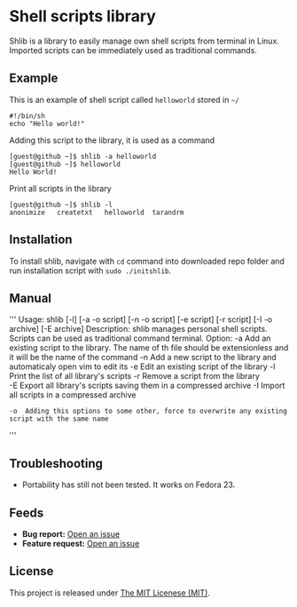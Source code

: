 # Shell scripts library
Shlib is a library to easily manage own shell scripts from terminal in Linux. Imported scripts can be immediately used as traditional commands.

## Example
This is an example of shell script called `helloworld` stored in `~/`
```Shell
#!/bin/sh
echo "Hello world!"
```
Adding this script to the library, it is used as a command
```ShellSession
[guest@github ~]$ shlib -a helloworld
[guest@github ~]$ helloworld
Hello World!
```
Print all scripts in the library
```ShellSession
[guest@github ~]$ shlib -l
anonimize	createtxt	helloworld	tarandrm
```

## Installation
To install shlib, navigate with `cd` command into downloaded repo folder and run installation script with `sudo ./initshlib`.

## Manual
'''
Usage:
	shlib [-l] [-a -o script] [-n -o script] [-e script] [-r script] [-I -o archive] [-E archive]
Description:
	shlib manages personal shell scripts. Scripts can be used as traditional command terminal.
Option:
	-a	Add an existing script to the library. The name of th file should be extensionless and it will be the name of the command
	-n	Add a new script to the library and automaticaly open vim to edit its
	-e	Edit an existing script of the library
	-l	Print the list of all library's scripts
	-r	Remove a script from the library	
	-E	Export all library's scripts saving them in a compressed archive
	-I	Import all scripts in a compressed archive
	
	-o	Adding this options to some other, force to overwrite any existing script with the same name
'''

## Troubleshooting
* Portability has still not been tested. It works on Fedora 23.

## Feeds
* **Bug report:** [Open an issue](https://github.com/matteocellucci/shlib/issues/new)
* **Feature request:** [Open an issue](https://github.com/matteocellucci/shlib/issues/new)

## License
This project is released under [The MIT Licenese (MIT)](https://github.com/matteocellucci/shlib/blob/master/license).
